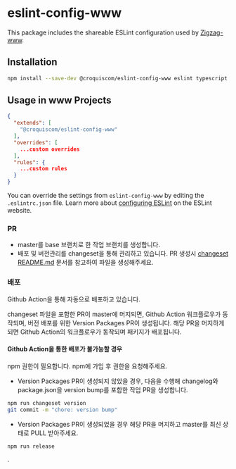 # eslint-config-www

This package includes the shareable ESLint configuration used by [Zigzag-www](https://github.com/croquiscom/zigzag-www).

## Installation

```sh
npm install --save-dev @croquiscom/eslint-config-www eslint typescript
```

## Usage in www Projects

```json
{
  "extends": [
    "@croquiscom/eslint-config-www"
  ],
  "overrides": [
    ...custom overrides
  ],
  "rules": {
    ...custom rules
  }
}
```

You can override the settings from `eslint-config-www` by editing the `.eslintrc.json` file. Learn more about [configuring ESLint](http://eslint.org/docs/user-guide/configuring) on the ESLint website.

### PR

- master를 base 브랜치로 한 작업 브랜치를 생성합니다.
- 배포 및 버전관리를 changeset을 통해 관리하고 있습니다. PR 생성시 [changeset README.md](./.changeset/README.md) 문서를 참고하여 파일을 생성해주세요.

### 배포

Github Action을 통해 자동으로 배포하고 있습니다.

changeset 파일을 포함한 PR이 master에 머지되면, Github Action 워크플로우가 동작되며, 버전 배포를 위한 Version Packages PR이 생성됩니다.
해당 PR을 머지하게 되면 Github Action의 워크플로우가 동작되며 패키지가 배포됩니다.

#### Github Action을 통한 배포가 불가능할 경우

npm 권한이 필요합니다. npm에 가입 후 권한을 요청해주세요.

- Version Packages PR이 생성되지 않았을 경우, 다음을 수행해 changelog와 package.json을 version bump를 포함한 작업 PR을 생성합니다.

```bash
npm run changeset version
git commit -m "chore: version bump"
```

- Version Packages PR이 생성되었을 경우 해당 PR을 머지하고 master를 최신 상태로 PULL 받아주세요.

```bash
npm run release
```
.
